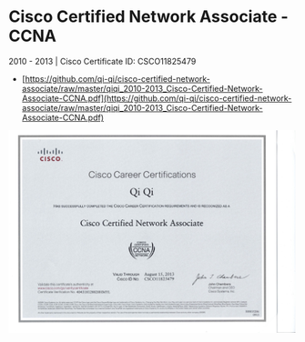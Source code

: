 # Cisco Certified Network Associate - CCNA
2010 - 2013 | Cisco Certificate ID: CSCO11825479
- [https://github.com/qi-qi/cisco-certified-network-associate/raw/master/qiqi_2010-2013_Cisco-Certified-Network-Associate-CCNA.pdf](https://github.com/qi-qi/cisco-certified-network-associate/raw/master/qiqi_2010-2013_Cisco-Certified-Network-Associate-CCNA.pdf)

![](https://github.com/qi-qi/cisco-certified-network-associate/raw/master/qiqi_2010-2013_Cisco-Certified-Network-Associate-CCNA.jpg)
